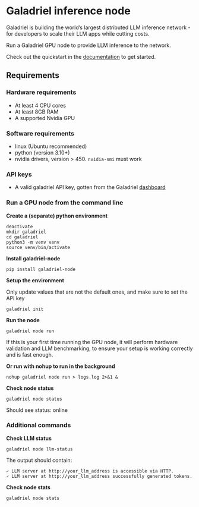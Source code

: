 # Galadriel inference node

Galadriel is building the world’s largest distributed LLM inference network - for developers to scale their LLM apps while cutting costs.

Run a Galadriel GPU node to provide LLM inference to the network.

Check out the quickstart in the [documentation](https://docs.galadriel.com/nodes/quickstart) to get started.


## Requirements

### Hardware requirements

- At least 4 CPU cores
- At least 8GB RAM
- A supported Nvidia GPU

### Software requirements
- linux (Ubuntu recommended)
- python (version 3.10+)
- nvidia drivers, version > 450. `nvidia-smi` must work

### API keys
- A valid galadriel API key, gotten from the Galadriel [dashboard](https://dashboard.galadriel.com/)

### Run a GPU node from the command line

**Create a (separate) python environment**
```shell
deactivate
mkdir galadriel
cd galadriel
python3 -m venv venv
source venv/bin/activate
```

**Install galadriel-node**
```shell
pip install galadriel-node
```

**Setup the environment**

Only update values that are not the default ones, and make sure to set the API key
```shell
galadriel init
```

**Run the node**
```shell
galadriel node run
```
If this is your first time running the GPU node, it will perform hardware validation and LLM benchmarking, 
to ensure your setup is working correctly and is fast enough.

**Or run with nohup to run in the background**
```shell
nohup galadriel node run > logs.log 2>&1 &
```

**Check node status**
```shell
galadriel node status
```
Should see status: online


### Additional commands

**Check LLM status**
```shell
galadriel node llm-status
```
The output should contain:
```
✓ LLM server at http://your_llm_address is accessible via HTTP.
✓ LLM server at http://your_llm_address successfully generated tokens.
```

**Check node stats**
```shell
galadriel node stats
```

